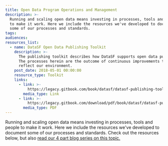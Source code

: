 ```yaml
---
title: Open Data Program Operations and Management
description: >-
  Running and scaling open data means investing in processes, tools and people
  to make it work. Here we include the resources we've developed to document
  some of our processes and standards.
tags:
audiences:
resources_list:
  - name: DataSF Open Data Publishing Toolkit
    description: >-
      The publishing toolkit describes how DataSF supports open data publishing.
      The processes herein are the outcome of continuous improvements that
      reflect our environment.
    post_date: 2018-05-01 00:00:00
    resource_type: Toolkit
    links:
      - link: >-
          https://legacy.gitbook.com/book/datasf/datasf-publishing-toolkit/details
        media_type: Link
      - link: >-
          https://legacy.gitbook.com/download/pdf/book/datasf/datasf-publishing-toolkit
        media_type: PDF
---
```


Running and scaling open data means investing in processes, tools and people to make it work. Here we include the resources we've developed to document some of our processes and standards. Check out the resources below, but also [read our 4 part blog series on this topic.](/blog/part-1-datasfs-operating-manual-for-open-data/)

&nbsp;